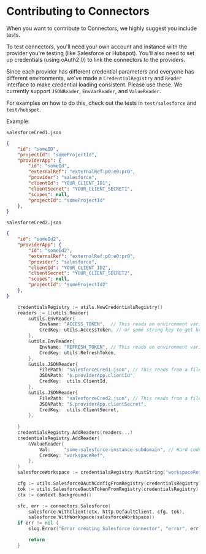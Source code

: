 # Contributing to Connectors

When you want to contribute to Connectors, we highly suggest you include tests.

To test connectors, you'll need your own account and instance with the provider you're testing (like Salesforce or Hubspot). You'll also need to set up credentials (using oAuth2.0) to link the connectors to the providers.

Since each provider has different credential parameters and everyone has different environments, we've made a `CredentialRegistry` and `Reader` interface to make credential loading consistent. Please use these. We currently support `JSONReader`, `EnvVarReader`, and `ValueReader`.

For examples on how to do this, check out the tests in `test/salesforce` and `test/hubspot`.

Example:

`salesforceCred1.json`
```json
{
    "id": "someID",
    "projectId": "someProjectId",
    "providerApp": {
        "id": "someId",
        "externalRef": "externalRef:p0:e0:pr0",
        "provider": "salesforce",
        "clientId": "YOUR_CLIENT_ID1",
        "clientSecret": "YOUR_CLIENT_SECRET1",
        "scopes": null,
        "projectId": "someProjectId"
    },
}
```

`salesforceCred2.json`
```json
{
    "id": "someId2",
    "providerApp": {
        "id": "someId2",
        "externalRef": "externalRef:p0:e0:pr0",
        "provider": "salesforce",
        "clientId": "YOUR_CLIENT_ID2",
        "clientSecret": "YOUR_CLIENT_SECRET2",
        "scopes": null,
        "projectId": "someProjectId2"
    },
}
```

```go
	credentialsRegistry := utils.NewCredentialsRegistry()
    readers := []utils.Reader{
		&utils.EnvReader{
			EnvName: "ACCESS_TOKEN",  // This reads an environment variable named ACCESS_TOKEN
			CredKey: utils.AccessToken, // or some string key to get key
		},
		&utils.EnvReader{
			EnvName: "REFRESH_TOKEN", // This reads an environment variable named REFRESH_TOKEN
			CredKey: utils.RefreshToken,
		},
		&utils.JSONReader{
			FilePath: "salesforceCred1.json", // This reads from a file
			JSONPath: "$.providerApp.clientId",
			CredKey:  utils.ClientId,
		},
		&utils.JSONReader{
			FilePath: "salesforceCred2.json", // This reads from a file
			JSONPath: "$.providerApp.clientSecret",
			CredKey:  utils.ClientSecret,
		},
       
	}
	credentialsRegistry.AddReaders(readers...)
    credentialsRegistry.AddReader(
        &ValueReader{
            Val:     "some-salesforce-instance-subdomain", // Hard coded value
            CredKey: "workspaceRef",
        },
    )
	salesforceWorkspace := credentialsRegistry.MustString("workspaceRef")

	cfg := utils.SalesforceOAuthConfigFromRegistry(credentialsRegistry)
	tok := utils.SalesforceOauthTokenFromRegistry(credentialsRegistry)
	ctx := context.Background()

	sfc, err := connectors.Salesforce(
		salesforce.WithClient(ctx, http.DefaultClient, cfg, tok),
		salesforce.WithWorkspace(salesforceWorkspace))
	if err != nil {
		slog.Error("Error creating Salesforce connector", "error", err)

		return
	}

```